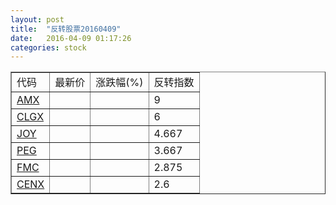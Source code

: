 ```yaml
---
layout: post
title:  "反转股票20160409"
date:   2016-04-09 01:17:26
categories: stock
---
```


<script type="text/javascript">
var stockList = []
stockList.push('gb_amx');
stockList.push('gb_clgx');
stockList.push('gb_joy');
stockList.push('gb_peg');
stockList.push('gb_fmc');
stockList.push('gb_cenx');
</script>

<table border="1">
 <tr>
 <td>代码</td>
  <td>最新价</td>
  <td>涨跌幅(%)</td>
 <td>反转指数</td>
</tr>
  <tr id="amx"><td><a href="http://stock.finance.sina.com.cn/usstock/quotes/AMX.html" target="_blank">AMX</a></td><td></td><td></td><td>9</td></tr>
  <tr id="clgx"><td><a href="http://stock.finance.sina.com.cn/usstock/quotes/CLGX.html" target="_blank">CLGX</a></td><td></td><td></td><td>6</td></tr>
  <tr id="joy"><td><a href="http://stock.finance.sina.com.cn/usstock/quotes/JOY.html" target="_blank">JOY</a></td><td></td><td></td><td>4.667</td></tr>
  <tr id="peg"><td><a href="http://stock.finance.sina.com.cn/usstock/quotes/PEG.html" target="_blank">PEG</a></td><td></td><td></td><td>3.667</td></tr>
  <tr id="fmc"><td><a href="http://stock.finance.sina.com.cn/usstock/quotes/FMC.html" target="_blank">FMC</a></td><td></td><td></td><td>2.875</td></tr>
  <tr id="cenx"><td><a href="http://stock.finance.sina.com.cn/usstock/quotes/CENX.html" target="_blank">CENX</a></td><td></td><td></td><td>2.6</td></tr>
</table>
